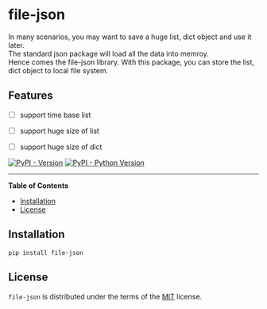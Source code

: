# file-json
In many scenarios, you may want to save a huge list, dict object and use it later.  
The standard json package will load all the data into memroy.  
Hence comes the file-json library. With this package, you can store the list, dict object to local file system.

## Features
* [ ] support time base list
* [ ] support huge size of list
* [ ] support huge size of dict


[![PyPI - Version](https://img.shields.io/pypi/v/file-json.svg)](https://pypi.org/project/file-json)
[![PyPI - Python Version](https://img.shields.io/pypi/pyversions/file-json.svg)](https://pypi.org/project/file-json)

-----

**Table of Contents**

- [Installation](#installation)
- [License](#license)

## Installation

```console
pip install file-json
```

## License

`file-json` is distributed under the terms of the [MIT](https://spdx.org/licenses/MIT.html) license.
